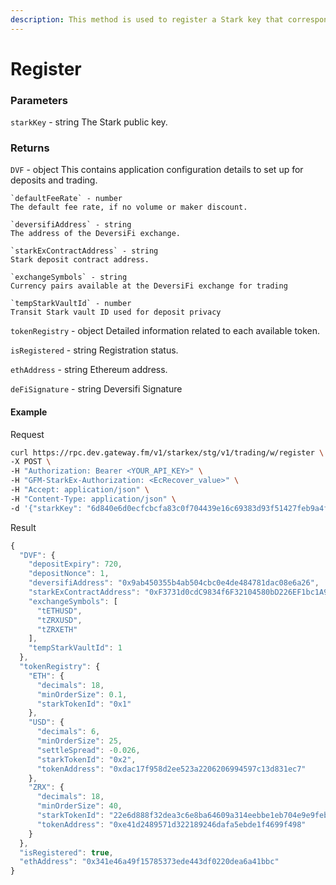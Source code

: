 ```yaml
---
description: This method is used to register a Stark key that corresponds to an Ethereum public address. This will return Signature or application and user configuration details.
---
```

# Register

### **Parameters**

`starkKey` - string
The Stark public key.

### **Returns**
`DVF` - object
This contains application configuration details to set up for deposits and trading.

    `defaultFeeRate` - number
    The default fee rate, if no volume or maker discount.

    `deversifiAddress` - string
    The address of the DeversiFi exchange.

    `starkExContractAddress` - string
    Stark deposit contract address.

    `exchangeSymbols` - string
    Currency pairs available at the DeversiFi exchange for trading

    `tempStarkVaultId` - number
    Transit Stark vault ID used for deposit privacy

`tokenRegistry` - object
Detailed information related to each available token.

`isRegistered` - string
Registration status.

`ethAddress` - string
Ethereum address.

`deFiSignature` - string
Deversifi Signature

#### **Example**

Request

```bash
curl https://rpc.dev.gateway.fm/v1/starkex/stg/v1/trading/w/register \
-X POST \
-H "Authorization: Bearer <YOUR_API_KEY>" \
-H "GFM-StarkEx-Authorization: <EcRecover_value>" \
-H "Accept: application/json" \
-H "Content-Type: application/json" \  
-d '{"starkKey": "6d840e6d0ecfcbcfa83c0f704439e16c69383d93f51427feb9a4f2d21fbe075"}'
```


Result

```javascript
{
  "DVF": {
    "depositExpiry": 720,
    "depositNonce": 1,
    "deversifiAddress": "0x9ab450355b4ab504cbc0e4de484781dac08e6a26",
    "starkExContractAddress": "0xF3731d0cdC9834f6F32104580bD226EF1bc1A9F9",
    "exchangeSymbols": [
      "tETHUSD",
      "tZRXUSD",
      "tZRXETH"
    ],
    "tempStarkVaultId": 1
  },
  "tokenRegistry": {
    "ETH": {
      "decimals": 18,
      "minOrderSize": 0.1,
      "starkTokenId": "0x1"
    },
    "USD": {
      "decimals": 6,
      "minOrderSize": 25,
      "settleSpread": -0.026,
      "starkTokenId": "0x2",
      "tokenAddress": "0xdac17f958d2ee523a2206206994597c13d831ec7"
    },
    "ZRX": {
      "decimals": 18,
      "minOrderSize": 40,
      "starkTokenId": "22e6d888f32dea3c6e8ba64609a314eebbe1eb704e9e9febe368b0bacb21efe",
      "tokenAddress": "0xe41d2489571d322189246dafa5ebde1f4699f498"
    }
  },
  "isRegistered": true,
  "ethAddress": "0x341e46a49f15785373ede443df0220dea6a41bbc"
}
```